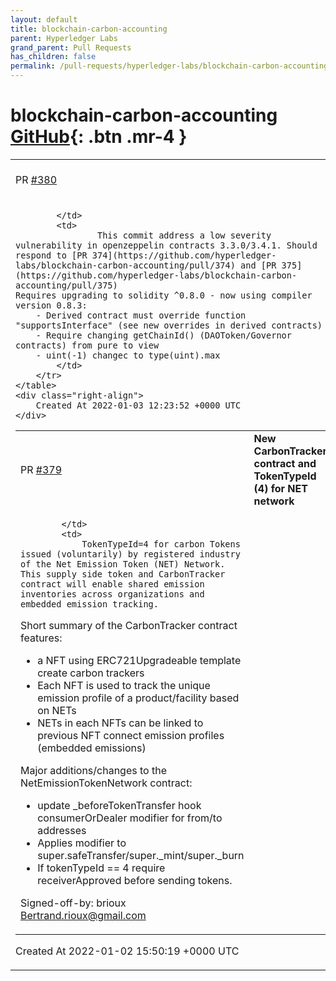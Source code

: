 ```yaml
---
layout: default
title: blockchain-carbon-accounting
parent: Hyperledger Labs
grand_parent: Pull Requests
has_children: false
permalink: /pull-requests/hyperledger-labs/blockchain-carbon-accounting
---
```


# blockchain-carbon-accounting <span class="fs-3 right-align">[GitHub](https://github.com/hyperledger-labs/blockchain-carbon-accounting){: .btn .mr-4 }</span>


<div>
    <table>
        <tr>
            <td>
                PR <a href="https://github.com/hyperledger-labs/blockchain-carbon-accounting/pull/380" class=".btn">#380</a>
            </td>
            <td>
                <b>
                    Bump openzeppelin/contracts to 4.4.1
                </b>
            </td>
        </tr>
        <tr>
            <td>
                
            </td>
            <td>
                    This commit address a low severity vulnerability in openzeppelin contracts 3.3.0/3.4.1. Should respond to [PR 374](https://github.com/hyperledger-labs/blockchain-carbon-accounting/pull/374) and [PR 375](https://github.com/hyperledger-labs/blockchain-carbon-accounting/pull/375) 
    Requires upgrading to solidity ^0.8.0 - now using compiler version 0.8.3:
        - Derived contract must override function "supportsInterface" (see new overrides in derived contracts)
        - Require changing getChainId() (DAOToken/Governor contracts) from pure to view
        - uint(-1) changec to type(uint).max
            </td>
        </tr>
    </table>
    <div class="right-align">
        Created At 2022-01-03 12:23:52 +0000 UTC
    </div>
</div>

<div>
    <table>
        <tr>
            <td>
                PR <a href="https://github.com/hyperledger-labs/blockchain-carbon-accounting/pull/379" class=".btn">#379</a>
            </td>
            <td>
                <b>
                    New CarbonTracker contract and TokenTypeId (4) for NET network
                </b>
            </td>
        </tr>
        <tr>
            <td>
                
            </td>
            <td>
                TokenTypeId=4 for carbon Tokens issued (voluntarily) by registered industry of the Net Emission Token (NET) Network. This supply side token and CarbonTracker contract will enable shared emission inventories across organizations and  embedded emission tracking.

Short summary of the CarbonTracker contract features:
- a NFT using ERC721Upgradeable template create carbon trackers
- Each NFT is used to track the unique emission profile of a product/facility based on NETs
- NETs in each NFTs can be linked to previous NFT connect emission profiles (embedded emissions)

Major additions/changes to the NetEmissionTokenNetwork contract:
- update _beforeTokenTransfer hook consumerOrDealer modifier for from/to addresses
- Applies modifier to super.safeTransfer/super._mint/super._burn
- If tokenTypeId == 4 require receiverApproved before sending tokens.

Signed-off-by: brioux <Bertrand.rioux@gmail.com>
            </td>
        </tr>
    </table>
    <div class="right-align">
        Created At 2022-01-02 15:50:19 +0000 UTC
    </div>
</div>

